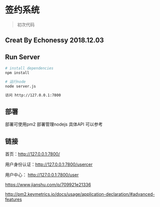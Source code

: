 # 签约系统

> 初次代码

## Creat By Echonessy  2018.12.03

## Run Server

``` bash
# install dependencies
npm install

# 运行node
node server.js

访问 http://127.0.0.1:7800

```

## 部署
部署可使用pm2 部署管理nodejs  具体API 可以参考 

## 链接

首页：http://127.0.0.1:7800/

用户身份认证：http://127.0.0.1:7800/usercer

用户中心： http://127.0.0.1:7800/user




https://www.jianshu.com/p/709921e21336

http://pm2.keymetrics.io/docs/usage/application-declaration/#advanced-features
